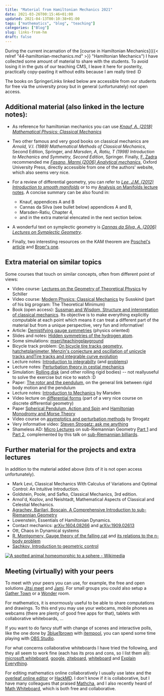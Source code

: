 ```yaml
---
title: "Material from Hamiltonian Mechanics 2021"
date: 2021-03-26T00:15:46+01:00
updated: 2021-04-13T00:10:38+01:00
tags: ["mathematics", "blog", "teaching"]
categories: ["Blog"]
slug: links-from-hm
draft: false
---
```


During the current incarnation of the [course in Hamiltonian Mechanics]({{< relref "44-hamiltonian-mechanics.md" >}} "Hamiltonian Mechanics") I have collected some amount of material to share with the students.
To avoid losing it in the guts of our teaching CMS, I leave it here for posterity, practically copy-pasting it without edits because I am really tired :D

The books on SpringerLinks linked below are accessible from our students for free via the university proxy but in general (unfortunately) not open access.

## Additional material (also linked in the lecture notes):

- As reference for hamiltonian mechanics you can use [_Knauf, A. (2018) Mathematical Physics: Classical Mechanics_](https://link.springer.com/book/10.1007%2F978-3-662-55774-7)

- Two other famous and very good books on classical mechanics are _Arnold, V.I. (1989) Mathematical Methods of Classical Mechanics_, Second Edition, Springer, and _Marsden, A, Ratiu, T (1998) Introduction to Mechanics and Symmetry, Second Edition_, Springer. Finally, [F. Zadra](https://sites.google.com/view/fzadra/) recommended me [_Fasano, Marmi (2006) Analytical mechanics_](https://web.archive.org/web/20180417155852/http://homepage.sns.it/marmi/papers/Fasano,%20A.%20&%20Marmi,%20S.%20-%20Analytical%20mechanics%20(Oxford,%202006).pdf), Oxford University Press, directly accessible from one of the authors' website, which also seems very nice.

- For a review of differential geometry, you can refer to [_Lee, J.M. (2012) Introduction to smooth manifolds_](https://link.springer.com/book/10.1007%2F978-1-4419-9982-5) or to my [Analysis on Manifolds lecture notes](https://github.com/mseri/AoM/releases). A concise summary can be also found in:
    - Knauf, appendices A and B
    - Cannas da Silva (see bullet below) appendices A and B,
    - Marsden-Ratiu, Chapter 4,
    - and in the extra material elencated in the next section below.

- A wonderful text on symplectic geometry is [_Cannas da Silva, A. (2006) Lectures on Symplectic Geometry_](https://people.math.ethz.ch/~acannas/Papers/lsg.pdf).

- Finally, two interesting resources on the KAM theorem are [Poschel's article](https://arxiv.org/abs/0908.2234) and [Broer's one](https://web.archive.org/web/20090625190403/http://www.math.rug.nl/~broer/pdf/Ultimate.pdf).

## Extra material on similar topics

Some courses that touch on similar concepts, often from different point of views:

- Video course: [Lectures on the Geometry of Theoretical Physics](https://www.fau.tv/course/id/242) by Schiller
- Video course: [Modern Physics: Classical Mechanics](https://www.youtube.com/watch?v=pyX8kQ-JzHI) by Susskind  (part of his big program: The Theoretical Minimum)
- Book (open access): [Sussman and Wisdom, Structure and interpretation of classical mechanics](https://mitpress.mit.edu/sites/default/files/titles/content/sicm_edition_2/book.html). Its objective is to make everything explicitly computable at each point which means it can treat a different part of the material but from a unique perspective, very fun and informative!
- Article: [Demistifying gauge symmetries](https://arxiv.org/pdf/1901.10420.pdf) (physics oriented)
- Slides and notes: [Hidden symmetries of the hydrogen atom](https://math.ucr.edu/home//baez/hydrogen/4d/).
- Some simulations: [mseri/teachingplayground](https://github.com/mseri/teachingplayground)
- Bicycle track problem: [On bicycle tire tracks geometry, hatchetplanimeter, Menzin's conjecture and oscillation of unicycle tracks andTire tracks and integrable curve evolution](https://arxiv.org/abs/0801.4396)
- Lecture notes: [Introduction to integrabilty](https://people.phys.ethz.ch/~nbeisert/lectures/Int-16HS-Notes.pdf) (and [problems](https://people.phys.ethz.ch/~nbeisert/lectures/Int-16HS-Problems.pdf))
- Lecture notes: [Perturbation theory in cestial mechanics](https://web.ma.utexas.edu/mp_arc/c/07/07-303.pdf)
- Simulation: [Rolling disk](https://rotations.berkeley.edu/the-rolling-disk/) (and other rolling rigid bodies) -- not reallyuseful to solve the exercise but nice to watch :D
- Paper: [The rotor and the pendulum](https://www.researchgate.net/publication/45636436_The_Rotor_and_the_Pendulum), on the general link between rigid body motion and the pendulum
- Lecture notes: [Introduction to Mechanics](https://core.ac.uk/download/pdf/4887416.pdf) by Marsden
- Video lecture on [differential forms](https://youtu.be/4zicWglBfIE) (part of a very nice course on discrete differential geometry)
- Paper [Spherical Pendulum, Action and Spin](https://webspace.science.uu.nl/~hanss102/gm349/RDWW96.pdf) and [Hamiltonian Monodromy and Morse Theory](https://www.researchgate.net/publication/336224144_Hamiltonian_Monodromy_and_Morse_Theory)
- Video course on [asymptotics and perturbation methods](https://youtube.com/playlist?list=PL5EH0ZJ7V0jV7kMYvPcZ7F9oaf_YAlfbI) by Strogatz
- Very informative video: [Steven Strogatz: ask me anything](https://www.youtube.com/watch?v=wZBEFmkmogs)
- Shameless AD: [Micro Lectures](https://www.few.vu.nl/~trt800/ddtg/serinotes.pdf) on sub-Riemannian Geometry [Part 1](https://www.youtube.com/watch?v=RqM9_PzO5-M) and [Part 2](https://www.youtube.com/watch?v=VDR0jUMCHsc), complemented by this talk on [sub-Riemannian billiards](https://www.youtube.com/watch?v=Rp5pHUjSRw8).

## Further material for the projects and extra lectures

In addition to the material added above (lots of it is not open access unfortunately).

- Mark Levi, Classical Mechanics With Calculus of Variations and Optimal Control: An Intuitive Introduction.
- Goldstein, Poole, and Safko, Classical Mechanics, 3rd edition.
- Arnol'd, Kozlov, and Neishtadt, Mathematical Aspects of Classical and Celestial Mechanics.
- [Agrachev, Barilari, Boscain, A Comprehensive Introduction to sub-Riemannian Geometry](https://people.sissa.it/~agrachev/agrachev_files/ABB-final-SRnotes.pdf)
- Lowenstein, Essentials of Hamiltonian Dynamics.
- Contact mechanics: [arXiv:1604.08266](https://arxiv.org/abs/1604.08266) and [arXiv:1909.02613](https://arxiv.org/abs/1909.02613)
- Ott, Chaos in Dynamical systems
- [R. Montgomery, Gauge theory of the falling cat](https://pdfs.semanticscholar.org/a9e0/63e5bc89d3251c6c1c188e4304ac5c9ff520.pdf) and [its relations to the n-body problem](https://qig.itp.uni-hannover.de/~giulini/papers/DiffGeom/LittlejohnReinsch_RMP69_1997.pdf)
- [Sachkov, Introduction to geometric control](https://arxiv.org/abs/1903.00211)

[![A spotted animal homeomorphic to a sphere - Wikimedia](https://upload.wikimedia.org/wikipedia/commons/2/24/Spot_the_cow.gif)](https://commons.wikimedia.org/wiki/File:Spot_the_cow.gif)

## Meeting (virtually) with your peers

To meet with your peers you can use, for example, the free and open solutions [Jitsi meet](https://meet.jit.si/) and [Jami](https://jami.net/). For small groups you could also setup a [Gather Town](https://gather.town) or a [Wonder](https://www.wonder.me/) room.

For mathematics, it is enormously useful to be able to share computations and drawings.
To this end you may use your webcams, mobile phones as webcams (there are plenty of good free apps for that), tablets with collaborative whiteboards, ...

If you want to do fancy stuff with change of scenes and interactive polls, like the one done by [3blue1brown](https://itempool.com/) with [itempool](https://itempool.com/), you can spend some time playing with [OBS Studio](https://obsproject.com/).

For what concerns collaborative whiteboards I have tried the following, and they all seem to work fine (each has its pros and cons, so I list them all): [microsoft whiteboard](https://whiteboard.microsoft.com), [google](https://jamboard.google.com), [ziteboard](https://ziteboard.com/), [whiteboard](https://witeboard.com/) and [Explain Everything](https://explaineverything.com/).

For editing mathematics online collaboratively I usually use latex and the [overleaf online editor](https://www.overleaf.com/) or [HackMD](https://hackmd.io). I don't know if it is collaborative, but I have many colleagues that praised [Mathcha](https://www.mathcha.io/), and I also recently heard of [Math Whiteboard](https://www.mathwhiteboard.com/), which is both free and collaborative.


